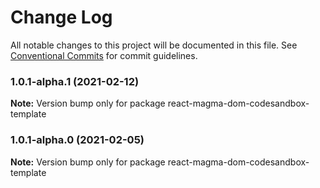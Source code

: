 # Change Log

All notable changes to this project will be documented in this file.
See [Conventional Commits](https://conventionalcommits.org) for commit guidelines.

### 1.0.1-alpha.1 (2021-02-12)

**Note:** Version bump only for package react-magma-dom-codesandbox-template





### 1.0.1-alpha.0 (2021-02-05)

**Note:** Version bump only for package react-magma-dom-codesandbox-template
